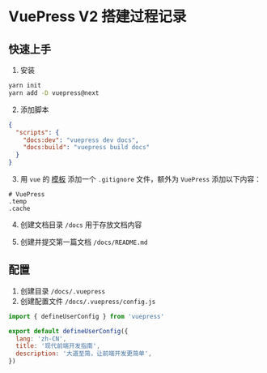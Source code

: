 # VuePress V2 搭建过程记录

## 快速上手

1. 安装

```bash
yarn init
yarn add -D vuepress@next
```

2. 添加脚本

```json
{
  "scripts": {
    "docs:dev": "vuepress dev docs",
    "docs:build": "vuepress build docs"
  }
}
```

3. 用 `vue` 的 [模板](https://erresen.github.io/vue/js/git/2020/07/08/vue-js-gitigore.html) 添加一个 `.gitignore` 文件，额外为 `VuePress` 添加以下内容：

```
# VuePress
.temp
.cache
```

4. 创建文档目录 `/docs` 用于存放文档内容

5. 创建并提交第一篇文档 `/docs/README.md`

## 配置

1. 创建目录 `/docs/.vuepress`
2. 创建配置文件 `/docs/.vuepress/config.js`
```js
import { defineUserConfig } from 'vuepress'

export default defineUserConfig({
  lang: 'zh-CN',
  title: '现代前端开发指南',
  description: '大道至简，让前端开发更简单',
})
```